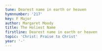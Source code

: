 ```yaml
---
tune: Dearest name in earth or heaven
hymnnumber: '217'
key: F Major
author: Margaret Moody
title: The Holiest Name
firstline: Dearest name in earth or heaven
topic: 'Christ: Praise to Christ'
year: '-'
---
```

